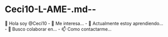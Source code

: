 # Ceci10-L-AME-.md--
 👋 Hola soy @Ceci10 - 👀 Me interesa... - 🌱 Actualmente estoy aprendiendo... - 💞️ Busco colaborar en... - 📫 Como contactarme...
